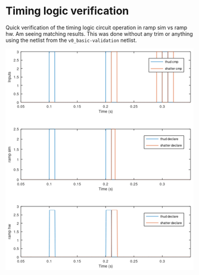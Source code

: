 # Timing logic verification

Quick verification of the timing logic circuit operation in ramp sim vs ramp hw. Am seeing matching results. This was done without any trim or anything using the netlist from the `v0_basic-validation` netlist.


![](timing_logic_verify.png)
